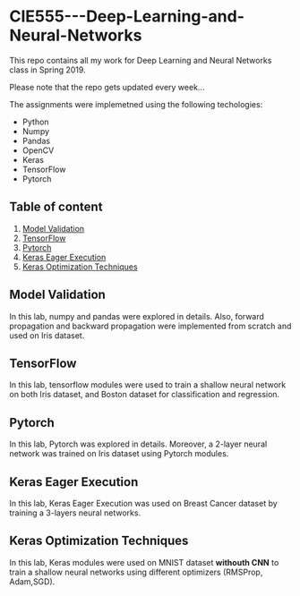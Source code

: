 # CIE555---Deep-Learning-and-Neural-Networks
This repo contains all my work for Deep Learning and Neural Networks class in Spring 2019.

Please note that the repo gets updated every week...

The assignments were implemetned using the following techologies:
* Python
* Numpy
* Pandas
* OpenCV
* Keras
* TensorFlow
* Pytorch

## Table of content
1. [Model Validation](#Model-Validation)
2. [TensorFlow](#TensorFlow)
1. [Pytorch](#Pytorch)
2. [Keras Eager Execution](#Keras-Eager-Execution)
1. [Keras Optimization Techniques](#Keras-Optimization-Techniques)


## Model Validation
In this lab, numpy and pandas were explored in details. Also, forward propagation and backward propagation were implemented from scratch and used on Iris dataset.
## TensorFlow
In this lab, tensorflow modules were used to train a shallow neural network on both Iris dataset, and Boston dataset for classification and regression. 
## Pytorch
In this lab, Pytorch was explored in details. Moreover, a 2-layer neural network was trained on Iris dataset using Pytorch modules.
## Keras Eager Execution
In this lab, Keras Eager Execution was used on Breast Cancer dataset by training a 3-layers neural networks.
## Keras Optimization Techniques
In this lab, Keras modules were used on MNIST dataset **withouth CNN** to train a shallow neural networks using different optimizers (RMSProp, Adam,SGD).

